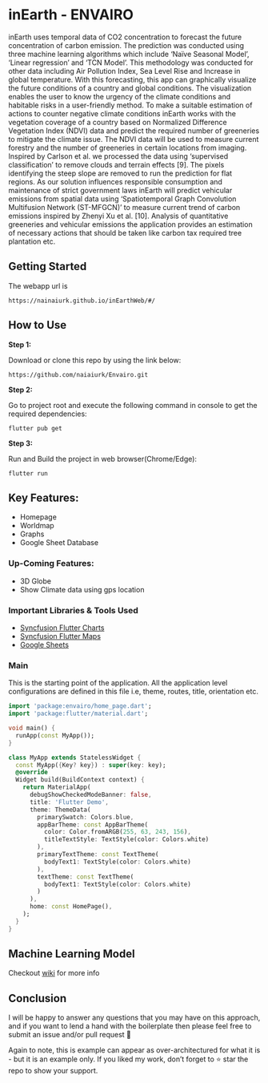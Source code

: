 # inEarth - ENVAIRO
inEarth uses temporal data of CO2 concentration to forecast the future concentration of carbon emission. The prediction was conducted using three machine learning algorithms which include ‘Naïve Seasonal Model’, ‘Linear regression’ and ‘TCN Model’. This methodology was conducted for other data including Air Pollution Index, Sea Level Rise and Increase in global temperature. With this forecasting, this app can graphically visualize the future conditions of a country and global conditions. The visualization enables the user to know the urgency of the climate conditions and habitable risks in a user-friendly method. To make a suitable estimation of actions to counter negative climate conditions inEarth works with the vegetation coverage of a country based on Normalized Difference Vegetation Index (NDVI) data and predict the required number of greeneries to mitigate the climate issue. The NDVI data will be used to measure current forestry and the number of greeneries in certain locations from imaging. Inspired by Carlson et al. we processed the data using ‘supervised classification’ to remove clouds and terrain effects [9]. The pixels identifying the steep slope are removed to run the prediction for flat regions. As our solution influences responsible consumption and maintenance of strict government laws inEarth will predict vehicular emissions from spatial data using ‘Spatiotemporal Graph Convolution Multifusion Network (ST-MFGCN)’ to measure current trend of carbon emissions inspired by Zhenyi Xu et al. [10]. Analysis of quantitative greeneries and vehicular emissions the application provides an estimation of necessary actions that should be taken like carbon tax required tree plantation etc.

## Getting Started

The webapp url is 
```
https://nainaiurk.github.io/inEarthWeb/#/
```


## How to Use 

**Step 1:**

Download or clone this repo by using the link below:

```
https://github.com/naiaiurk/Envairo.git
```

**Step 2:**

Go to project root and execute the following command in console to get the required dependencies: 

```
flutter pub get 
```

**Step 3:**

Run and Build the project in web browser(Chrome/Edge): 

```
flutter run 
```


  ## Key Features:

* Homepage
* Worldmap
* Graphs
* Google Sheet Database

### Up-Coming Features:

* 3D Globe
* Show Climate data using gps location

### Important Libraries & Tools Used

* [Syncfusion Flutter Charts](https://pub.dev/packages/syncfusion_flutter_charts)
* [Syncfusion Flutter Maps](https://pub.dev/packages/syncfusion_flutter_maps)
* [Google Sheets](https://pub.dev/packages/gsheets)

### Main

This is the starting point of the application. All the application level configurations are defined in this file i.e, theme, routes, title, orientation etc.

```dart
import 'package:envairo/home_page.dart';
import 'package:flutter/material.dart';

void main() {
  runApp(const MyApp());
}

class MyApp extends StatelessWidget {
  const MyApp({Key? key}) : super(key: key);
  @override
  Widget build(BuildContext context) {
    return MaterialApp(
      debugShowCheckedModeBanner: false,
      title: 'Flutter Demo',
      theme: ThemeData(
        primarySwatch: Colors.blue,
        appBarTheme: const AppBarTheme(
          color: Color.fromARGB(255, 63, 243, 156),
          titleTextStyle: TextStyle(color: Colors.white)
        ),
        primaryTextTheme: const TextTheme(
          bodyText1: TextStyle(color: Colors.white)
        ),
        textTheme: const TextTheme(
          bodyText1: TextStyle(color: Colors.white)
        )
      ),
      home: const HomePage(),
    );
  }
}
```

## Machine Learning Model

Checkout [wiki](https://github.com/zubairehman/flutter-boilerplate-project/wiki) for more info

## Conclusion

I will be happy to answer any questions that you may have on this approach, and if you want to lend a hand with the boilerplate then please feel free to submit an issue and/or pull request 🙂

Again to note, this is example can appear as over-architectured for what it is - but it is an example only. If you liked my work, don’t forget to ⭐ star the repo to show your support.

